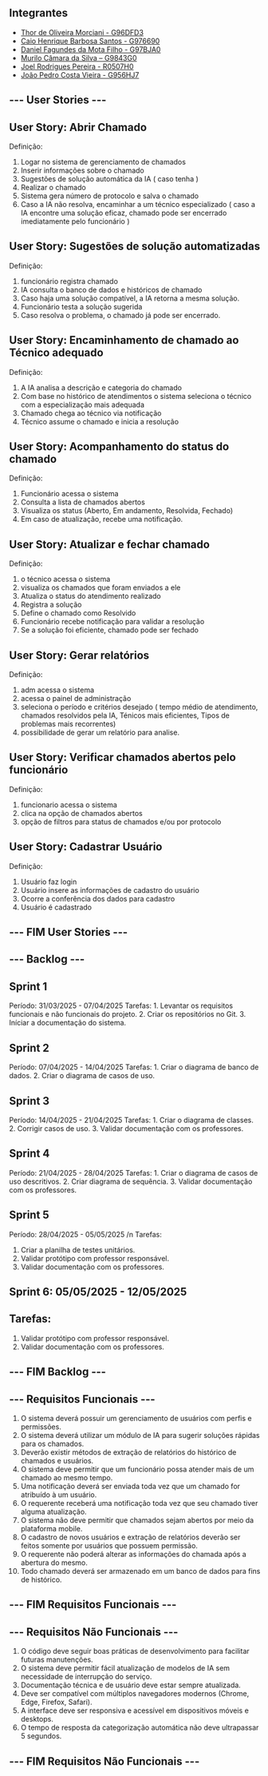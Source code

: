 ## Integrantes
- [Thor de Oliveira Morciani - G96DFD3](https://github.com/ThorMorciani)
- [Caio Henrique Barbosa Santos - G976690](https://github.com/CaioHennrique)
- [Daniel Fagundes da Mota Filho - G97BJA0](https://github.com/DANFAGUNDES0)
- [Murilo Câmara da Silva – G9843G0](https://github.com/MuriloCSilva)
- [Joel Rodrigues Pereira - R0507H0](https://github.com/JoelRP00)
- [João Pedro Costa Vieira - G956HJ7](https://github.com/JoaoPcvv)

## --- User Stories ---

## User Story: Abrir Chamado
Definição:
1. Logar no sistema de gerenciamento de chamados
2. Inserir informações sobre o chamado
3. Sugestões de solução automática da IA ( caso tenha )
4. Realizar o chamado
5. Sistema gera número de protocolo e salva o chamado
6. Caso a IA não resolva, encaminhar a um técnico especializado ( caso a IA 
encontre uma solução eficaz, chamado pode ser encerrado imediatamente pelo funcionário )

## User Story: Sugestões de solução automatizadas
Definição:
1. funcionário registra chamado
2. IA consulta o banco de dados e históricos de chamado
3. Caso haja uma solução compatível, a IA retorna a mesma solução.
4. Funcionário testa a solução sugerida
5. Caso resolva o problema, o chamado já pode ser encerrado.

## User Story: Encaminhamento de chamado ao Técnico adequado
Definição:
1. A IA analisa a descrição e categoria do chamado
2. Com base no histórico de atendimentos o sistema seleciona o técnico com a especialização mais adequada
3. Chamado chega ao técnico via notificação
4. Técnico assume o chamado e inicia a resolução

## User Story: Acompanhamento do status do chamado
Definição:
1. Funcionário acessa o sistema
2. Consulta a lista de chamados abertos
3. Visualiza os status (Aberto, Em andamento, Resolvida, Fechado)
4. Em caso de atualização, recebe uma notificação.

## User Story: Atualizar e fechar chamado
Definição:
1. o técnico acessa o sistema
2. visualiza os chamados que foram enviados a ele
3. Atualiza o status do atendimento realizado
4. Registra a solução
5. Define o chamado como Resolvido
6. Funcionário recebe notificação para validar a resolução
7. Se a solução foi eficiente, chamado pode ser fechado

## User Story: Gerar relatórios
Definição:
1. adm acessa o sistema
2. acessa o painel de administração
3. seleciona o período e critérios desejado ( tempo médio de atendimento, chamados resolvidos pela IA,
Ténicos mais eficientes, Tipos de problemas mais recorrentes)
4. possibilidade de gerar um relatório para analise.


## User Story: Verificar chamados abertos pelo funcionário
Definição:
1. funcionario acessa o sistema
2. clica na opção de chamados abertos
3. opção de filtros para status de chamados e/ou por protocolo

## User Story: Cadastrar Usuário
Definição:
1. Usuário faz login
2. Usuário insere as informações de cadastro do usuário
3. Ocorre a conferência dos dados para cadastro
4. Usuário é cadastrado

## --- FIM User Stories ---

## --- Backlog ---

## Sprint 1
Período: 31/03/2025 - 07/04/2025
Tarefas:
    1. Levantar os requisitos funcionais e não funcionais do projeto.
    2. Criar os repositórios no Git.
    3. Iníciar a documentação do sistema.

## Sprint 2
Período: 07/04/2025 - 14/04/2025
Tarefas:
    1. Criar o diagrama de banco de dados.
    2. Criar o diagrama de casos de uso.

## Sprint 3
Período: 14/04/2025 - 21/04/2025
Tarefas:
    1. Criar o diagrama de classes.
    2. Corrigir casos de uso.
    3. Validar documentação com os professores. 

## Sprint 4
Período: 21/04/2025 - 28/04/2025
Tarefas:
    1. Criar o diagrama de casos de uso descritivos.
    2. Criar diagrama de sequência.
    3. Validar documentação com os professores.

## Sprint 5
Período: 28/04/2025 - 05/05/2025 /n
Tarefas:
1. Criar a planilha de testes unitários.
2. Validar protótipo com professor responsável.
3. Validar documentação com os professores.

## Sprint 6: 05/05/2025 - 12/05/2025
## Tarefas:
1. Validar protótipo com professor responsável.
2. Validar documentação com os professores.

## --- FIM Backlog ---

## --- Requisitos Funcionais ---

1. O sistema deverá possuir um gerenciamento de usuários com perfis e permissões.
2. O sistema deverá utilizar um módulo de IA para sugerir soluções rápidas para os chamados.
3. Deverão existir métodos de extração de relatórios do histórico de chamados e usuários.
4. O sistema deve permitir que um funcionário possa atender mais de um chamado ao mesmo tempo.
5. Uma notificação deverá ser enviada toda vez que um chamado for atribuído à um usuário.
6. O requerente receberá uma notificação toda vez que seu chamado tiver alguma atualização.
7. O sistema não deve permitir que chamados sejam abertos por meio da plataforma mobile.
8. O cadastro de novos usuários e extração de relatórios deverão ser feitos somente por usuários que possuem permissão.
9. O requerente não poderá alterar as informações do chamada após a abertura do mesmo.
10. Todo chamado deverá ser armazenado em um banco de dados para fins de histórico.

## --- FIM Requisitos Funcionais ---

## --- Requisitos Não Funcionais ---

1. O código deve seguir boas práticas de desenvolvimento para facilitar futuras manutenções.
2. O sistema deve permitir fácil atualização de modelos de IA sem necessidade de interrupção do serviço.
3. Documentação técnica e de usuário deve estar sempre atualizada.
4. Deve ser compatível com múltiplos navegadores modernos (Chrome, Edge, Firefox, Safari).
5. A interface deve ser responsiva e acessível em dispositivos móveis e desktops.
6. O tempo de resposta da categorização automática não deve ultrapassar 5 segundos.

## --- FIM Requisitos Não Funcionais ---